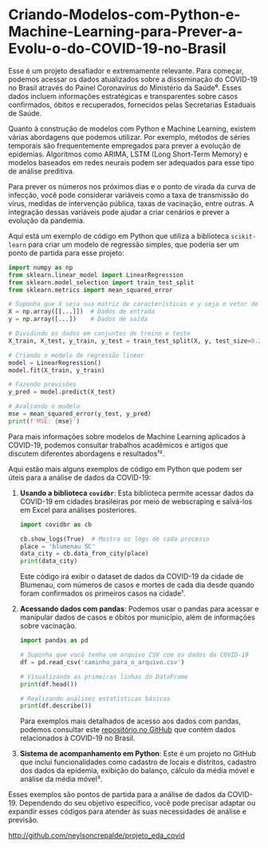 # Criando-Modelos-com-Python-e-Machine-Learning-para-Prever-a-Evolu-o-do-COVID-19-no-Brasil

Esse é um projeto desafiador e extremamente relevante. Para começar, podemos acessar os dados atualizados sobre a disseminação do COVID-19 no Brasil através do Painel Coronavírus do Ministério da Saúde⁶. Esses dados incluem informações estratégicas e transparentes sobre casos confirmados, óbitos e recuperados, fornecidos pelas Secretarias Estaduais de Saúde.

Quanto à construção de modelos com Python e Machine Learning, existem várias abordagens que  podemos utilizar. Por exemplo, métodos de séries temporais são frequentemente empregados para prever a evolução de epidemias. Algoritmos como ARIMA, LSTM (Long Short-Term Memory) e modelos baseados em redes neurais podem ser adequados para esse tipo de análise preditiva.

Para prever os números nos próximos dias e o ponto de virada da curva de infecção, você pode considerar variáveis como a taxa de transmissão do vírus, medidas de intervenção pública, taxas de vacinação, entre outras. A integração dessas variáveis pode ajudar a criar cenários e prever a evolução da pandemia.

Aqui está um exemplo de código em Python que utiliza a biblioteca `scikit-learn` para criar um modelo de regressão simples, que poderia ser um ponto de partida para esse projeto:

```python
import numpy as np
from sklearn.linear_model import LinearRegression
from sklearn.model_selection import train_test_split
from sklearn.metrics import mean_squared_error

# Suponha que X seja sua matriz de características e y seja o vetor de alvos (números de casos, por exemplo)
X = np.array([[...]])  # Dados de entrada
y = np.array([...])    # Dados de saída

# Dividindo os dados em conjuntos de treino e teste
X_train, X_test, y_train, y_test = train_test_split(X, y, test_size=0.2, random_state=42)

# Criando o modelo de regressão linear
model = LinearRegression()
model.fit(X_train, y_train)

# Fazendo previsões
y_pred = model.predict(X_test)

# Avaliando o modelo
mse = mean_squared_error(y_test, y_pred)
print(f'MSE: {mse}')
```
Para mais informações sobre modelos de Machine Learning aplicados à COVID-19, podemos consultar trabalhos acadêmicos e artigos que discutem diferentes abordagens e resultados¹².

Aqui estão mais alguns exemplos de código em Python que podem ser úteis para a análise de dados da COVID-19:

1. **Usando a biblioteca `covidbr`**:
   Esta biblioteca permite acessar dados da COVID-19 em cidades brasileiras por meio de webscraping e salvá-los em Excel para análises posteriores.

   ```python
   import covidbr as cb

   cb.show_logs(True)  # Mostra os logs de cada processo
   place = 'blumenau SC'
   data_city = cb.data_from_city(place)
   print(data_city)
   ```

   Este código irá exibir o dataset de dados da COVID-19 da cidade de Blumenau, com números de casos e mortes de cada dia desde quando foram confirmados os primeiros casos na cidade¹.

2. **Acessando dados com pandas**:
   Podemos usar o pandas para acessar e manipular dados de casos e óbitos por município, além de informações sobre vacinação.

   ```python
   import pandas as pd

   # Suponha que você tenha um arquivo CSV com os dados da COVID-19
   df = pd.read_csv('caminho_para_o_arquivo.csv')

   # Visualizando as primeiras linhas do DataFrame
   print(df.head())

   # Realizando análises estatísticas básicas
   print(df.describe())
   ```

   Para exemplos mais detalhados de acesso aos dados com pandas, podemos consultar este [repositório no GitHub](^2^) que contém dados relacionados à COVID-19 no Brasil.

3. **Sistema de acompanhamento em Python**:
   Este é um projeto no GitHub que inclui funcionalidades como cadastro de locais e distritos, cadastro dos dados da epidemia, exibição do balanço, cálculo da média móvel e análise da média móvel³.

Esses exemplos são pontos de partida para a análise de dados da COVID-19. Dependendo do seu objetivo específico, você pode precisar adaptar ou expandir esses códigos para atender às suas necessidades de análise e previsão.

http://github.com/neylsoncrepalde/projeto_eda_covid
